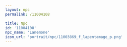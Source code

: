 ```yaml
---
layout: npc
permalink: /11004108

title: Npc
id: '11004108'
npc_name: 'Lanemone'
icon_url: 'portrait/npc/11003869_f_lapentamage_p.png'
---
```

